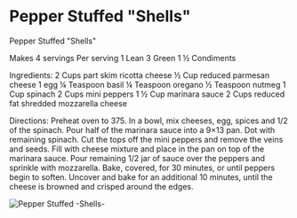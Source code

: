 # Pepper Stuffed "Shells"

Pepper Stuffed "Shells"

Makes 4 servings
Per serving
1 Lean
3 Green
1 ½ Condiments

Ingredients: 
2 Cups part skim ricotta cheese
½ Cup reduced parmesan cheese
1 egg
¼ Teaspoon basil
¼ Teaspoon oregano
½ Teaspoon nutmeg
1 Cup spinach
2 Cups mini peppers
1 ½ Cup marinara sauce
2 Cups reduced fat shredded mozzarella cheese

Directions: 
Preheat oven to 375. In a bowl, mix cheeses, egg, spices and 1/2 of the spinach. Pour half of the marinara sauce into a 9×13 pan. Dot with remaining spinach. Cut the tops off the mini peppers and remove the veins and seeds. Fill with cheese mixture and place in the pan on top of the marinara sauce. Pour remaining 1/2 jar of sauce over the peppers and sprinkle with mozzarella. Bake, covered, for 30 minutes, or until peppers begin to soften. Uncover and bake for an additional 10 minutes, until the cheese is browned and crisped around the edges.

![Pepper Stuffed -Shells-](/images/Pepper%20Stuffed%20-Shells-.png)

